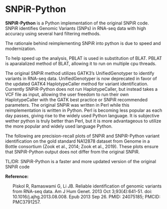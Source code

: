 # SNPiR-Python
**SNPiR-Python** is a Python implementation of the original SNPiR code. SNPiR identifies Genomic Variants (SNPs) in RNA-seq data with high accuracy using several hard filtering methods. 

The rationale behind reimplementing SNPiR into python is due to speed and modernization. 

To help speed up the analysis, PBLAT is used in substitution of BLAT. PBLAT is aparalalized method of BLAT, allowing it to run on multiple cpu threads. 

The original SNPiR method utilizes GATK3’s UnifiedGenotyper to identify variants in RNA-seq data. UnifiedGenotyper is now deprecated in favor of the updated GATK4 HaplotypeCaller method for variant identification. Currently SNPiR-Python does not run HaplotypeCaller, but instead takes a VCF file as input, allowing the user freedom to run their own HaplotypeCaller with the GATK best practice or SNPiR recommended parameters. 
The original SNPiR was written in Perl while this reimplementation is written in Python. Perl is becoming less popular as each day passes, giving rise to the widely used Python language. It is subjective wether python is truly better than Perl, but it is more advantageous to utilize the more popular and widely used language Python. 

The following are precision-recall plots of SNPiR and SNPiR-Python variant identification on the gold standard NA12878 dataset from Genome in a Bottle consortium (Zook et al., 2014; Zook et al., 2019). These plots ensure that SNPiR-Python output does not differ from the original SNPiR. 


TL/DR: SNPiR-Python is a faster and more updated version of the original SNPiR code 

**Reference:**
<ul>Piskol R, Ramaswami G, Li JB. Reliable identification of genomic variants from RNA-seq data. Am J Hum Genet. 2013 Oct 3;93(4):641-51. doi: 10.1016/j.ajhg.2013.08.008. Epub 2013 Sep 26. PMID: 24075185; PMCID: PMC3791257.</ul>
